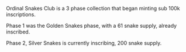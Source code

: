 Ordinal Snakes Club is a 3 phase collection that began minting sub 100k inscriptions.

Phase 1 was the Golden Snakes phase, with a 61 snake supply, already inscribed.

Phase 2, Silver Snakes is currently inscribing, 200 snake supply.
